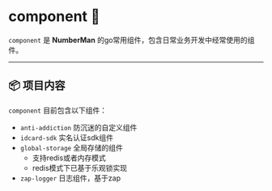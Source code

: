 # component 🧰

`component` 是 **NumberMan** 的go常用组件，包含日常业务开发中经常使用的组件。

---

## 📦 项目内容

`component` 目前包含以下组件：
- `anti-addiction` 防沉迷的自定义组件
- `idcard-sdk` 实名认证sdk组件
- `global-storage` 全局存储的组件
    - 支持redis或者内存模式
    - redis模式下已基于乐观锁实现
- `zap-logger` 日志组件，基于zap